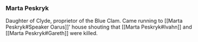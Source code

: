 ### Marta Peskryk

Daughter of Clyde, proprietor of the Blue Clam. Came running to [[Marta Peskryk#Speaker Oarus]]' house shouting that [[Marta Peskryk#Ivahn]] and [[Marta Peskryk#Gareth]] were killed.